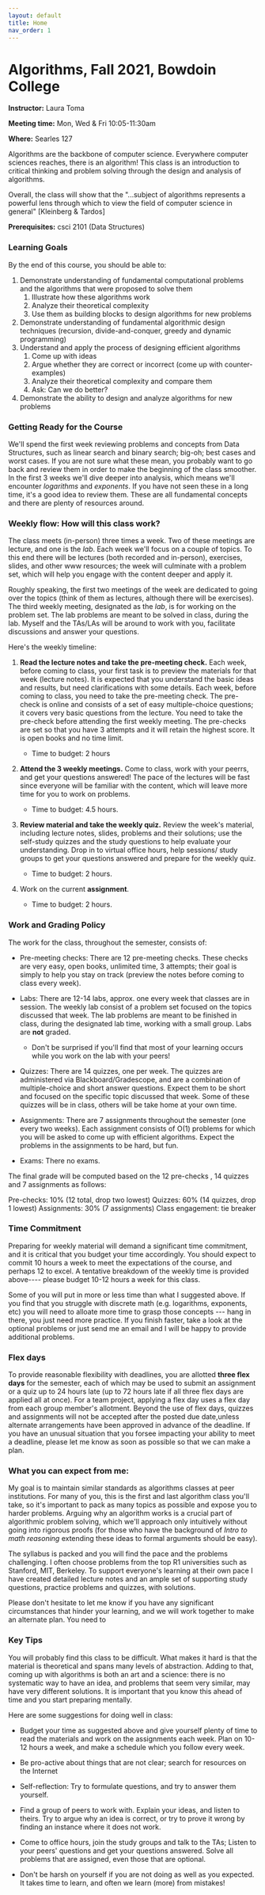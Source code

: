 ```yaml
---
layout: default 
title: Home 
nav_order: 1
---
```



# Algorithms,  Fall 2021, Bowdoin College 


**Instructor:** Laura Toma 

**Meeting time:** Mon, Wed & Fri 10:05-11:30am

**Where:** Searles 127


Algorithms are the backbone of computer science. Everywhere computer sciences reaches, there is an algorithm! This class is an introduction to critical thinking and problem solving through the design and analysis of algorithms.

Overall,  the class will show that the "...subject of algorithms represents a powerful lens through which to view the field of computer science in general" [Kleinberg & Tardos]

**Prerequisites:** csci 2101 (Data Structures)


### Learning Goals

By the end of this course, you should be able to:

  1. Demonstrate understanding of fundamental computational problems and the algorithms that were proposed to solve them
      1. Illustrate how these algorithms work
      2. Analyze their theoretical complexity 
      3. Use them as building blocks to design algorithms for new problems 
  2. Demonstrate understanding of fundamental algorithmic design techniques (recursion, divide-and-conquer, greedy and dynamic programming)
  3. Understand and apply the process of designing efficient algorithms
      1. Come up with ideas
      2. Argue whether they are correct or incorrect (come up with counter-examples)
      3. Analyze their theoretical complexity and compare them
      4. Ask: Can we do better?
  4. Demonstrate the ability to design and analyze algorithms for new problems 


### Getting Ready for the Course
We'll spend the first week reviewing problems and concepts from Data Structures, such as linear search and binary search; big-oh; best cases and worst cases. If you are not sure what these mean, you probably want to go back and review them in order to make the beginning of the class smoother.  
In the first 3 weeks we'll dive deeper into analysis, which means we'll encounter _logarithms_ and _exponents_. If you have not seen these in a long time, it's a good idea to review them. 
These are all fundamental concepts and there are plenty of resources around. 


### Weekly flow: How will this class work?
The class meets (in-person) three times a week. Two of these meetings are lecture, and one is the _lab_.   Each week we'll focus on a couple of topics. To this end there will be lectures (both recorded and in-person), exercises, slides, and other www resources; the week will culminate with a problem set, which will help you engage with the content deeper and apply it.

Roughly speaking, the first two meetings of the week  are dedicated to going over the topics (think of them as lectures, although there will be exercises).  The third weekly meeting, designated as the _lab_, is for working on the problem set. The lab problems are meant to be solved in class, during the lab. Myself and the TAs/LAs will be around to work with you, facilitate discussions and answer your questions. 

Here's the weekly timeline:

  1. **Read the lecture notes and take the pre-meeting check.**    Each week, before coming to class, your first task is to preview  the materials for that week (lecture notes). It is expected that you understand the basic ideas and results, but need clarifications with some details.   Each week, before coming to class, you need to take the pre-meeting check.  The pre-check is online and consists of a set of  easy multiple-choice questions; it covers very basic questions from the lecture. You need to take the pre-check before attending the first weekly meeting. The pre-checks are set so that you have 3 attempts and it will retain the highest score. It is open books and  no time limit.  
   
     * Time to budget: 2 hours 
           
  2. **Attend the 3 weekly meetings.** Come to class, work with your peerrs, and get your questions answered! The pace of the lectures will be fast since everyone will be familiar with the content, which will leave more time for you to work on problems. 
 
     * Time to budget: 4.5 hours. 

  3. **Review material and take the weekly quiz.** Review  the week's material, including lecture notes, slides, problems and their solutions; use the self-study quizzes and the study questions to help evaluate your understanding. Drop in to  virtual office hours, help sessions/ study groups to get your questions answered and prepare for the weekly quiz.
    
     * Time to budget: 2 hours.  

  4. Work on the current **assignment**.
   
      * Time to budget: 2 hours.   
 
  
  
### Work and Grading Policy 

The work for the class, throughout the semester, consists of:  

- Pre-meeting checks:  There are 12 pre-meeting checks. These checks are very easy, open books, unlimited time, 3 attempts; their goal is simply to help you stay on track (preview the notes before coming to class every week).

-  Labs: There are 12-14 labs, approx. one every week that classes are in session. The weekly lab consist of a problem set focused on the topics discussed that week. The lab problems are meant to be finished in class, during the designated lab time,  working with a small group.  Labs are **not** graded.  
    -  Don't be surprised if you'll find that most of your learning occurs while you work on the lab with your peers!

- Quizzes: There are 14 quizzes,  one per week. The quizzes are administered via Blackboard/Gradescope, and are  a combination of multiple-choice and short answer questions. Expect them to be short and focused on the specific topic discussed that week. Some of these quizzes will be in class, others will be take home at your own time.

- Assignments: There are 7 assignments throughout the semester (one every two weeks). Each assignment consists of O(1)  problems for which you will be asked to come up with efficient algorithms. Expect the problems in the assignments to be hard, but fun. 

- Exams: There no exams. 


The final grade will be computed based on the 12 pre-checks , 14 quizzes and 7 assignments as follows: 

Pre-checks:     10% (12 total,  drop two lowest)
Quizzes:        60%  (14 quizzes, drop 1 lowest)
Assignments:    30%  (7 assignments)
Class engagement: tie breaker 



### Time Commitment
Preparing for weekly material will demand a significant time commitment, and it is critical that you budget your time accordingly.  You should expect to commit 10 hours a week to meet the expectations of the course, and perhaps 12 to excel. A tentative breakdown of the weekly time is provided above---- please budget 10-12 hours a week for this class.

Some of you will put in more or less time than what I suggested above.  If you find that you struggle with discrete math (e.g. logarithms, exponents, etc) you will need to alloate more time to grasp those concepts --- hang in there, you just need more practice. If you finish faster, take a look at the optional problems or just send me an email and I will be happy to provide additional problems.

### Flex days 
To provide reasonable flexibility with deadlines, you are allotted __three flex days__ for the semester,  each of which may be used to submit an assignment or a quiz up to 24 hours late (up to 72 hours late if all three flex days are applied all at once).  For a team project, applying a flex day uses a flex day from each group member's allotment. Beyond the use of flex days, quizzes and assignments will not be accepted after the posted due date,unless alternate arrangements have been approved in advance of the deadline.  If you have an unusual situation that you forsee impacting your ability to meet a deadline, please let me know as soon as possible so that we can make a plan. 


### What you can expect from me: 
My goal is to maintain similar standards  as algorithms classes at peer institutions. For many of you, this is the first and last algorithm class you'll take, so it's important to pack as many topics as possible and expose you to harder problems. Arguing why an algorithm works is a crucial part of algorithmic problem solving, which we'll approach only intuitively without going into rigorous proofs (for those who have the background of _Intro to math reasoning_ extending these ideas to formal arguments should be easy). 

The  syllabus is packed and you will find the pace and the problems challenging. I often choose problems from the top R1 universities such as Stanford, MIT, Berkeley. To support everyone's learning at their own pace  I have created detailed lecture notes and an ample set of supporting study questions, practice problems and quizzes, with solutions.

Please don't hesitate to let me know if you have any significant circumstances that hinder your learning, and we will work together to make an alternate plan.   You need to 



### Key Tips
You will probably find this class to be difficult. What makes it hard is that the material is theoretical and spans many levels of abstraction. Adding to that, coming up with algorithms is both an art and a science: there is no systematic way to have an idea, and problems that seem very similar, may have very different solutions. It is important that you know this ahead of time and you start preparing mentally.

Here are some suggestions for doing well in class:

* Budget your time as suggested above and give yourself plenty of time to read the materials and work on the assignments each week. Plan on 10-12 hours a week, and make a schedule which you follow every week. 

* Be pro-active about things that are not clear; search for resources on the Internet

* Self-reflection: Try to formulate questions, and try to answer them yourself.

* Find a group of peers to work with. Explain your ideas, and listen to theirs. Try to argue why an idea is correct, or try to prove it wrong by finding an instance where it does not work.

* Come to office hours, join the study groups and talk to the TAs; Listen to your peers' questions and get your questions answered.
Solve all problems that are assigned, even those that are optional.

* Don't be harsh on yourself if you are not doing as well as you expected. It takes time to learn, and often we learn (more) from mistakes! 

